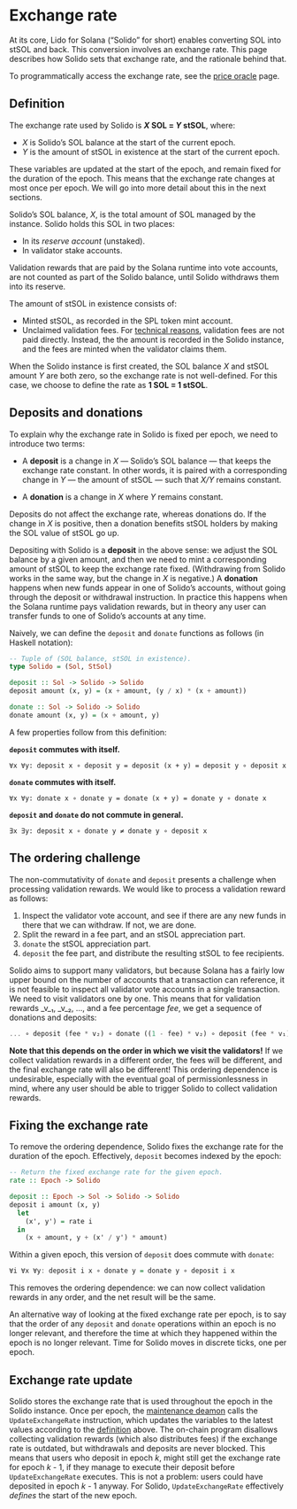 # Exchange rate

At its core, Lido for Solana (“Solido” for short) enables converting SOL into
stSOL and back. This conversion involves an exchange rate. This page describes
how Solido sets that exchange rate, and the rationale behind that.

To programmatically access the exchange rate, see the [price
oracle](../development/price-oracle) page.

## Definition

The exchange rate used by Solido is **_X_ SOL = _Y_ stSOL**, where:

 * _X_ is Solido’s SOL balance at the start of the current epoch.
 * _Y_ is the amount of stSOL in existence at the start of the current epoch.

These variables are updated at the start of the epoch, and remain fixed for the
duration of the epoch. This means that the exchange rate changes at most once
per epoch. We will go into more detail about this in the next sections.

Solido’s SOL balance, _X_, is the total amount of SOL managed by the instance.
Solido holds this SOL in two places:

 * In its _reserve account_ (unstaked).
 * In validator stake accounts.

Validation rewards that are paid by the Solana runtime into vote accounts, are
not counted as part of the Solido balance, until Solido withdraws them into its
reserve.

The amount of stSOL in existence consists of:

 * Minted stSOL, as recorded in the SPL token mint account.
 * Unclaimed validation fees.
   For [technical reasons](commission#validation-fee-credit), validation fees
   are not paid directly. Instead, the the amount is recorded in the Solido
   instance, and the fees are minted when the validator claims them.

When the Solido instance is first created, the SOL balance _X_ and stSOL amount
_Y_ are both zero, so the exchange rate is not well-defined. For this case, we
choose to define the rate as **1 SOL = 1 stSOL**.

## Deposits and donations

To explain why the exchange rate in Solido is fixed per epoch, we need to
introduce two terms:

 * A **deposit** is a change in _X_ — Solido’s SOL balance — that keeps the
   exchange rate constant. In other words, it is paired with a corresponding
   change in _Y_ — the amount of stSOL — such that _X/Y_ remains constant.

 * A **donation** is a change in _X_ where _Y_ remains constant.

Deposits do not affect the exchange rate, whereas donations do. If the change in
_X_ is positive, then a donation benefits stSOL holders by making the SOL value
of stSOL go up.

Depositing with Solido is a **deposit** in the above sense: we adjust the SOL
balance by a given amount, and then we need to mint a corresponding amount of
stSOL to keep the exchange rate fixed. (Withdrawing from Solido works in the
same way, but the change in _X_ is negative.) A **donation** happens when new
funds appear in one of Solido’s accounts, without going through the deposit or
withdrawal instruction. In practice this happens when the Solana runtime pays
validation rewards, but in theory any user can transfer funds to one of Solido’s
accounts at any time.

Naively, we can define the `deposit` and `donate` functions as follows (in
Haskell notation):

```haskell
-- Tuple of (SOL balance, stSOL in existence).
type Solido = (Sol, StSol)

deposit :: Sol -> Solido -> Solido
deposit amount (x, y) = (x + amount, (y / x) * (x + amount))

donate :: Sol -> Solido -> Solido
donate amount (x, y) = (x + amount, y)
```

A few properties follow from this definition:

**`deposit` commutes with itself.**
```
∀x ∀y: deposit x ∘ deposit y = deposit (x + y) = deposit y ∘ deposit x
```

**`donate` commutes with itself.**
```
∀x ∀y: donate x ∘ donate y = donate (x + y) = donate y ∘ donate x
```

**`deposit` and `donate` do not commute in general.**
```
∃x ∃y: deposit x ∘ donate y ≠ donate y ∘ deposit x
```

## The ordering challenge

The non-commutativity of `donate` and `deposit` presents a challenge when
processing validation rewards. We would like to process a validation reward as
follows:

 1. Inspect the validator vote account, and see if there are any new funds in
    there that we can withdraw. If not, we are done.
 2. Split the reward in a fee part, and an stSOL appreciation part.
 3. `donate` the stSOL appreciation part.
 4. `deposit` the fee part, and distribute the resulting stSOL to fee
    recipients.


Solido aims to support many validators, but because Solana has a fairly low
upper bound on the number of accounts that a transaction can reference, it is
not feasible to inspect all validator vote accounts in a single transaction. We
need to visit validators one by one. This means that for validation rewards
_v_₁, _v_₂, ..., and a fee percentage _fee_, we get a sequence of donations and
deposits:

```haskell
... ∘ deposit (fee * v₂) ∘ donate ((1 - fee) * v₂) ∘ deposit (fee * v₁) ∘ donate ((1 - fee) * v₁)
```

**Note that this depends on the order in which we visit the validators!** If we
collect validation rewards in a different order, the fees will be different, and
the final exchange rate will also be different! This ordering dependence is
undesirable, especially with the eventual goal of permissionlessness in mind,
where any user should be able to trigger Solido to collect validation rewards.

## Fixing the exchange rate

To remove the ordering dependence, Solido fixes the exchange rate for the
duration of the epoch. Effectively, `deposit` becomes indexed by the epoch:

```haskell
-- Return the fixed exchange rate for the given epoch.
rate :: Epoch -> Solido

deposit :: Epoch -> Sol -> Solido -> Solido
deposit i amount (x, y)
  let
    (x', y') = rate i
  in
    (x + amount, y + (x' / y') * amount)
```

Within a given epoch, this version of `deposit` does commute with `donate`:

```haskell
∀i ∀x ∀y: deposit i x ∘ donate y = donate y ∘ deposit i x
```

This removes the ordering dependence: we can now collect validation rewards in
any order, and the net result will be the same.

An alternative way of looking at the fixed exchange rate per epoch, is to say
that the order of any `deposit` and `donate` operations within an epoch is no
longer relevant, and therefore the time at which they happened within the epoch
is no longer relevant. Time for Solido moves in discrete ticks, one per epoch.

## Exchange rate update

Solido stores the exchange rate that is used throughout the epoch in the Solido
instance. Once per epoch, the [maintenance deamon](maintenance) calls the
`UpdateExchangeRate` instruction, which updates the variables to the latest
values according to the [definition](#definition) above. The on-chain program
disallows collecting validation rewards (which also distributes fees) if the
exchange rate is outdated, but withdrawals and deposits are never blocked. This
means that users who deposit in epoch _k_, might still get the exchange rate for
epoch _k_ - 1, if they manage to execute their deposit before
`UpdateExchangeRate` executes. This is not a problem: users could have deposited
in epoch _k_&nbsp;-&nbsp;1 anyway. For Solido, `UpdateExchangeRate` effectively
*defines* the start of the new epoch.

